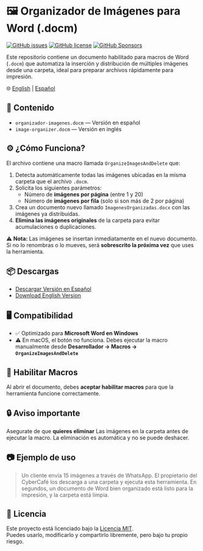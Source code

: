 # 🖼️ Organizador de Imágenes para Word (.docm)

[![GitHub issues](https://img.shields.io/github/issues/manuelnajera/image-organizer-word)](https://github.com/manuelnajera/image-organizer-word/issues)
[![GitHub license](https://img.shields.io/github/license/manuelnajera/image-organizer-word)](https://github.com/manuelnajera/image-organizer-word/blob/main/LICENSE)
[![GitHub Sponsors](https://shields.io/badge/Github%20Sponsors-Support%20me-blue?logo=GitHub+Sponsors)](https://github.com/sponsors/manuelnajera "Apóyame en GitHub Sponsors")

Este repositorio contiene un documento habilitado para macros de Word (`.docm`) que automatiza la inserción y distribución de múltiples imágenes desde una carpeta, ideal para preparar archivos rápidamente para impresión.

🌐 [English](https://github.com/manuelnajera/image-organizer-word/blob/main/README.md#readme) | [Español](#readme)

## 📂 Contenido

- `organizador-imagenes.docm` — Versión en español
- `image-organizer.docm` — Versión en inglés

## ⚙️ ¿Cómo Funciona?

El archivo contiene una macro llamada `OrganizeImagesAndDelete` que:

1. Detecta automáticamente todas las imágenes ubicadas en la misma carpeta que el archivo `.docm`.
2. Solicita los siguientes parámetros:
   - Número de **imágenes por página** (entre 1 y 20)
   - Número de **imágenes por fila** (solo si son más de 2 por página)
3. Crea un documento nuevo llamado `ImagenesOrganizadas.docx` con las imágenes ya distribuidas.
4. **Elimina las imágenes originales** de la carpeta para evitar acumulaciones o duplicaciones.

⚠️ **Nota:** Las imágenes se insertan inmediatamente en el nuevo documento. Si no lo renombras o lo mueves, será **sobrescrito la próxima vez** que uses la herramienta.

## 📦 Descargas
- [Descargar Versión en Español](https://github.com/manuelnajera/image-organizer-word/releases/tag/v1.0.0-es)
- [Download English Version](https://github.com/manuelnajera/image-organizer-word/releases/tag/v1.0.0-en)

## 🖥️ Compatibilidad

- ✅ Optimizado para **Microsoft Word en Windows**
- ⚠️ En macOS, el botón no funciona. Debes ejecutar la macro manualmente desde **Desarrollador → Macros → `OrganizeImagesAndDelete`**

## 🧩 Habilitar Macros

Al abrir el documento, debes **aceptar habilitar macros** para que la herramienta funcione correctamente.

## 🔒 Aviso importante

Asegurate de que **quieres eliminar** Las imágenes en la carpeta antes de ejecutar la macro. La eliminación es automática y no se puede deshacer.

## 📷 Ejemplo de uso

> Un cliente envía 15 imágenes a través de WhatsApp. El propietario del CyberCafé los descarga a una carpeta y ejecuta esta herramienta. En segundos, un documento de Word bien organizado está listo para la impresión, y la carpeta está limpia.

## 🔐 Licencia

Este proyecto está licenciado bajo la [Licencia MIT](LICENSE).  
Puedes usarlo, modificarlo y compartirlo libremente, pero bajo tu propio riesgo.